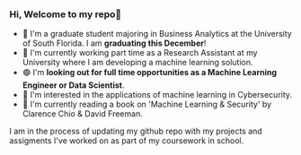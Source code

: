 ### Hi, Welcome to my repo👋

<!--
**veerak2/veerak2** is a ✨ _special_ ✨ repository because its `README.md` (this file) appears on your GitHub profile.
-->

- 🏫 I'm a graduate student majoring in Business Analytics at the University of South Florida. I am **graduating this December**! 
- 💼 I'm currently working part time as a Research Assistant at my University where I am developing a machine learning solution.
- 🟢 I'm **looking out for full time opportunities as a Machine Learning Engineer or Data Scientist**. 
- 👮 I'm interested in the applications of machine learning in Cybersecurity. 
- 📖 I'm currently reading a book on 'Machine Learning & Security' by Clarence Chio & David Freeman.

I am in the process of updating my github repo with my projects and assigments I've worked on as part of my coursework in school.

<!--
- 🔭 I’m currently working on ...
- 🌱 I’m currently learning ...
- 👯 I’m looking to collaborate on ...
- 🤔 I’m looking for help with ...
- 💬 Ask me about ...
- 📫 How to reach me: ...
- 😄 Pronouns: ...
- ⚡ Fun fact: ...
-->
